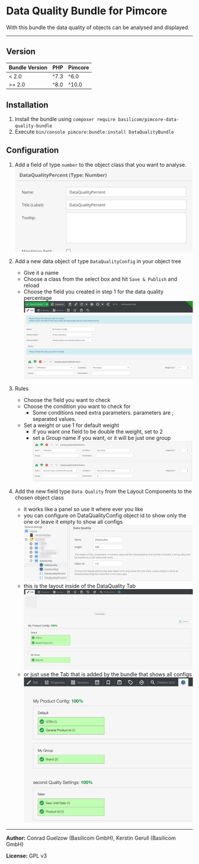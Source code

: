 # Data Quality Bundle for Pimcore

With this bundle the data quality of objects can be analysed and displayed.

-------

## Version

| Bundle Version | PHP | Pimcore |
| ----------- | -----------| ----------- |
| &lt; 2.0 | ^7.3 | ^6.0 |
| &gt;= 2.0 | ^8.0 | ^10.0 |

## Installation
1. Install the bundle using ``composer require basilicom/pimcore-data-quality-bundle``
2. Execute ``bin/console pimcore:bundle:install DataQualityBundle``

## Configuration
1. Add a field of type ``number`` to the object class that you want to analyse.
![](documentation/data-quality-field-for-percentage.jpg)


2. Add a new data object of type ``DataQualityConfig`` in your object tree
   * Give it a name
   * Choose a class from the select box and hit ``Save & Publish`` and reload
   * Choose the field you created in step 1 for the data quality percentage
   ![](documentation/data-quality-config-object.jpg)


3. Rules
   * Choose the field you want to check
   * Choose the condition you want to check for
      * Some conditions need extra parameters. parameters are ; separated values.
   * Set a weight or use 1 for default weight
      * if you want one field to be double the weight, set to 2
      * set a Group name if you want, or it will be just one group
      ![](documentation/data-quality-rules.jpg)


4. Add the new field type ``Data Quality`` from the Layout Components to the chosen object class
   * it works like a panel so use it where ever you like
   * you can configure on DataQualityConfig object id to show only the one or leave it empty to show all configs
   ![](documentation/data-quality-layout-field.jpg)
   * this is the layout inside of the DataQuality Tab
   ![](documentation/data-quality-field.jpg)
   * or just use the Tab that is added by the bundle that shows all configs
   ![](documentation/data-quality-tab.jpg)


-------

**Author:** Conrad Guelzow (Basilicom GmbH), Kerstin Gerull (Basilicom GmbH)

**License:** GPL v3
